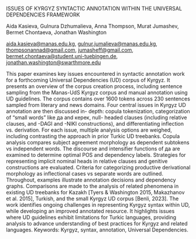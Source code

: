 ISSUES OF KYRGYZ SYNTACTIC ANNOTATION WITHIN THE
UNIVERSAL DEPENDENCIES FRAMEWORK


Aida Kasieva, Gulnura Dzhumalieva, Anna Thompson,
Murat Jumashev, Bermet Chontaeva, Jonathan Washington


aida.kasieva@manas.edu.kg, gulnur.jumalieva@manas.edu.kg,
thompsonannad@gmail.com, jumasheff@gmail.com,
bermet.chontaeva@student.uni-tuebingen.de,
jonathan.washington@swarthmore.edu


This paper examines key issues encountered in syntactic annotation work
for a forthcoming Universal Dependencies (UD) corpus of Kyrgyz. It presents
an overview of the corpus creation process, including sentence sampling from
the Manas-UdS Kyrgyz corpus and manual annotation using UD guidelines. The
corpus contains over 1600 tokens across 230 sentences sampled from literary and
news domains. Four central issues in Kyrgyz UD annotation are then discussed in-
depth: copula tokenization, categorization of “small words” like да and керек, null-
headed clauses (including relative clauses, and -DAGI and -NIKI constructions),
and differentiating inflection vs. derivation. For each issue, multiple analysis
options are weighed, including contrasting the approach in prior Turkic UD
treebanks. Copula analysis compares subject agreement morphology as dependent
subtokens vs independent words. The discourse and intensifier functions of да
are examined to determine optimal POS and dependency labels. Strategies for
representing implicit nominal heads in relative clauses and genitive constructions
are evaluated. Criteria for categorizing productive derivational morphology as
inflectional cases vs separate words are outlined. Throughout, examples illustrate
annotation decisions and dependency graphs. Comparisons are made to the analysis
of related phenomena in existing UD treebanks for Kazakh [Tyers & Washington
2015, Makazhanov et al. 2015], Turkish, and the small Kyrgyz UD corpus [Benli,
2023]. The work identifies ongoing challenges in representing Kyrgyz syntax
within UD, while developing an improved annotated resource. It highlights issues
where UD guidelines exhibit limitations for Turkic languages, providing analysis
to advance understanding of best practices for Kyrgyz and related languages.
Keywords: Kyrgyz, syntax, annotation, Universal Dependencies.
